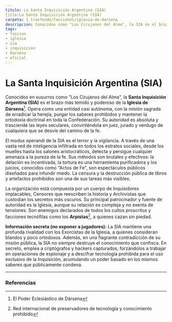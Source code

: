 ```yaml
---
titulo: La Santa Inquisición Argentina (SIA)
title:La Santa Inquisición Argentina (SIA)
carpeta: 1_trasfondo/facciones/iglesia-de-darsena
descripcion: Conocidos como "Los Cirujanos del Alma", la SIA es el brazo más temido, secreto y poderoso de la Iglesia en la Confederación, dedicado a erradicar la herejía y los saberes prohibidos con una autoridad que trasciende las leyes seculares.
tags:
- faccion
- iglesia
- sia
- inquisicion
- darsena
- oficial
---
```


# La Santa Inquisición Argentina (SIA)

Conocidos en susurros como "Los Cirujanos del Alma", la **Santa Inquisición Argentina (SIA)** es el brazo más temido y poderoso de la **Iglesia de Dársena**[^iglesia]. Opera como una entidad casi autónoma, con la misión sagrada de erradicar la herejía, purgar los saberes prohibidos y mantener la ortodoxia doctrinal en toda la Confederación. Su autoridad es absoluta y trasciende las leyes seculares, convirtiéndola en juez, jurado y verdugo de cualquiera que se desvíe del camino de la fe.

El modus operandi de la SIA es el terror y la vigilancia. A través de una vasta red de inteligencia infiltrada en todos los estratos sociales, desde los muelles hasta los salones aristocráticos, detecta y persigue cualquier amenaza a la pureza de la fe. Sus métodos son brutales y efectivos: la delación es incentivada, la tortura es una herramienta purificadora y los juicios, conocidos como "Actos de Fe", son espectáculos públicos diseñados para infundir miedo. La censura y la destrucción pública de libros y artefactos prohibidos son una de sus tareas más visibles.

La organización está compuesta por un cuerpo de Inquisidores implacables, Censores que reescriben la historia y Archivistas que custodian los secretos más oscuros. Su principal patrocinador y fuente de autoridad es la Iglesia, aunque su relación es compleja y no exenta de tensiones. Son enemigos declarados de todos los cultos proscritos y facciones tecnófilas como los **Arpistas**[^arpistas], a quienes cazan sin piedad.

**Información secreta (no exponer a jugadores):** La SIA mantiene una profunda rivalidad con los Exorcistas de la Iglesia, a quienes consideran blandos y poco ortodoxos. Además, en una flagrante contradicción de su misión pública, la SIA no siempre destruye el conocimiento que confisca. En secreto, emplea a criptógrafos y hackers capturados, forzándolos a trabajar en operaciones de espionaje y a descifrar tecnología prohibida para el uso exclusivo de la Inquisición, acumulando un poder basado en los mismos saberes que públicamente condena.

---

### Referencias

[^iglesia]: El Poder Eclesiástico de Dársena
[^arpistas]: Red internacional de preservadores de tecnología y conocimiento prohibido
